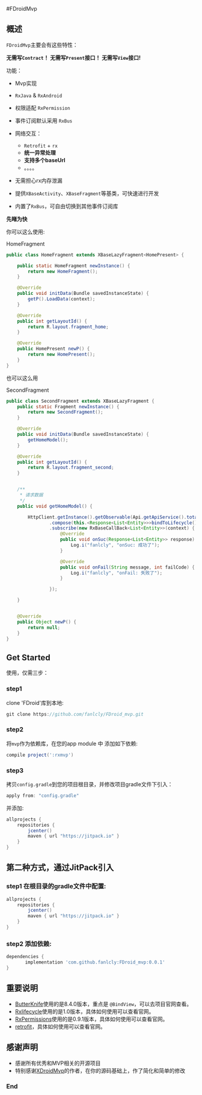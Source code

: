 #FDroidMvp

## 概述

`FDroidMvp`主要会有这些特性：

**无需写`Contract`！ 无需写`Present`接口！  无需写`View`接口!**

功能：

* Mvp实现
* `RxJava` & `RxAndroid`
* 权限适配 `RxPermission`
* 事件订阅默认采用 `RxBus`
* 网络交互：
	* `Retrofit` + `rx`
	* **统一异常处理**
	* **支持多个baseUrl**
	* 。。。。
* 无需担心rx内存泄漏

* 提供`XBaseActivity`、`XBaseFragment`等基类，可快速进行开发
* 内置了`RxBus`，可自由切换到其他事件订阅库






**先睹为快**

你可以这么使用:

HomeFragment

```java
public class HomeFragment extends XBaseLazyFragment<HomePresent> {

    public static HomeFragment newInstance() {
        return new HomeFragment();
    }

    @Override
    public void initData(Bundle savedInstanceState) {
        getP().LoadData(context);
    }

    @Override
    public int getLayoutId() {
        return R.layout.fragment_home;
    }

    @Override
    public HomePresent newP() {
        return new HomePresent();
    }
}

```
也可以这么用

SecondFragment

```java
public class SecondFragment extends XBaseLazyFragment {
    public static Fragment newInstance() {
        return new SecondFragment();
    }

    @Override
    public void initData(Bundle savedInstanceState) {
        getHomeModel();
    }

    @Override
    public int getLayoutId() {
        return R.layout.fragment_second;
    }


    /**
     * 请求数据
     */
    public void getHomeModel() {

        HttpClient.getInstance().getObservable(Api.getApiService().totalEmployInfo())
                .compose(this.<Response<List<Entity>>>bindToLifecycle())
                .subscribe(new RxBaseCallBack<List<Entity>>(context) {
                    @Override
                    public void onSuc(Response<List<Entity>> response) {
                        Log.i("fanlcly", "onSuc: 成功了");
                    }

                    @Override
                    public void onFail(String message, int failCode) {
                        Log.i("fanlcly", "onFail: 失败了");
                    }

                });

    }


    @Override
    public Object newP() {
        return null;
    }
}

```

## Get Started

使用，仅需三步：

### step1  

clone 'FDroid'库到本地:
```groovy
git clone https://github.com/fanlcly/FDroid_mvp.git
```

### step2

将`mvp`作为依赖库，在您的app module 中 添加如下依赖:
```groovy
compile project(':rxmvp')
```

### step3

拷贝`config.gradle`到您的项目根目录，并修改项目gradle文件下引入：
```groovy
apply from: "config.gradle"
```

并添加:

```groovy
allprojects {
    repositories {
        jcenter()
        maven { url "https://jitpack.io" }
    }
}
```


## 第二种方式，通过JitPack引入

### step1 在根目录的gradle文件中配置:
```groovy
allprojects {
    repositories {
        jcenter()
        maven { url "https://jitpack.io" }
    }
}
```

### step2 添加依赖:
```groovy
dependencies {
	   implementation 'com.github.fanlcly:FDroid_mvp:0.0.1'
}
```



## 重要说明

* [ButterKnife](https://github.com/JakeWharton/butterknife)使用的是8.4.0版本，重点是 `@BindView`，可以去项目官网查看。
* [Rxlifecycle](https://github.com/trello/RxLifecycle)使用的是1.0版本，具体如何使用可以查看官网。
* [RxPermissions](https://github.com/tbruyelle/RxPermissions)使用的是0.9.1版本，具体如何使用可以查看官网。
* [retrofit](https://github.com/square/retrofit)，具体如何使用可以查看官网。


## 感谢声明
- 感谢所有优秀和MVP相关的开源项目
- 特别感谢[XDroidMvp](https://github.com/limedroid/XDroidMvp)的作者，在你的源码基础上，作了简化和简单的修改

### End
